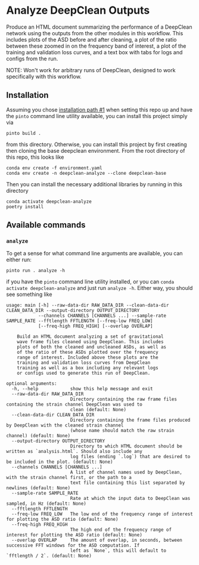 # Analyze DeepClean Outputs
Produce an HTML document summarizing the performance of a DeepClean network using the outputs from the other modules in this workflow. This includes plots of the ASD before and after cleaning, a plot of the ratio between these zoomed in on the frequency band of interest, a plot of the training and validation loss curves, and a text box with tabs for logs and configs from the run.

NOTE: Won't work for arbitrary runs of DeepClean, designed to work specifically with this workflow.


## Installation
Assuming you chose [installation path #1](../../../README.md#1-the-easy-way---pinto) when setting this repo up and have the `pinto` command line utility available, you can install this project simply via

```console
pinto build .
```

from this directory. Otherwise, you can install this project by first creating then cloning the base deepclean environment. From the root directory of this repo, this looks like

```console
conda env create -f environment.yaml
conda env create -n deepclean-analyze --clone deepclean-base
```

Then you can install the necessary additional libraries by running in this directory

```console
conda activate deepclean-analyze
poetry install
```

## Available commands
### `analyze`
To get a sense for what command line arguments are available, you can either run:

```console
pinto run . analyze -h
```

if you have the `pinto` command line utility installed, or you can `conda activate deepclean-analyze` and just run `analyze -h`.
Either way, you should see something like

```console
usage: main [-h] --raw-data-dir RAW_DATA_DIR --clean-data-dir CLEAN_DATA_DIR --output-directory OUTPUT_DIRECTORY
            --channels CHANNELS [CHANNELS ...] --sample-rate SAMPLE_RATE --fftlength FFTLENGTH [--freq-low FREQ_LOW]
            [--freq-high FREQ_HIGH] [--overlap OVERLAP]

    Build an HTML document analyzing a set of gravitational
    wave frame files cleaned using DeepClean. This includes
    plots of both the cleaned and uncleaned ASDs, as well as
    of the ratio of these ASDs plotted over the frequency
    range of interest. Included above these plots are the
    training and validation loss curves from DeepClean
    training as well as a box including any relevant logs
    or configs used to generate this run of DeepClean.

optional arguments:
  -h, --help            show this help message and exit
  --raw-data-dir RAW_DATA_DIR
                        Directory containing the raw frame files containing the strain channel DeepClean was used to
                        clean (default: None)
  --clean-data-dir CLEAN_DATA_DIR
                        Directory containing the frame files produced by DeepClean with the cleaned strain channel
                        (whose name should match the raw strain channel) (default: None)
  --output-directory OUTPUT_DIRECTORY
                        Directory to which HTML document should be written as `analysis.html`. Should also include any
                        log files (ending `.log`) that are desired to be included in the plot. (default: None)
  --channels CHANNELS [CHANNELS ...]
                        A list of channel names used by DeepClean, with the strain channel first, or the path to a
                        text file containing this list separated by newlines (default: None)
  --sample-rate SAMPLE_RATE
                        Rate at which the input data to DeepClean was sampled, in Hz (default: None)
  --fftlength FFTLENGTH
  --freq-low FREQ_LOW   The low end of the frequency range of interest for plotting the ASD ratio (default: None)
  --freq-high FREQ_HIGH
                        The high end of the frequency range of interest for plotting the ASD ratio (default: None)
  --overlap OVERLAP     The amount of overlap, in seconds, between successive FFT windows for the ASD computation. If
                        left as `None`, this will default to `fftlength / 2`. (default: None)
```
